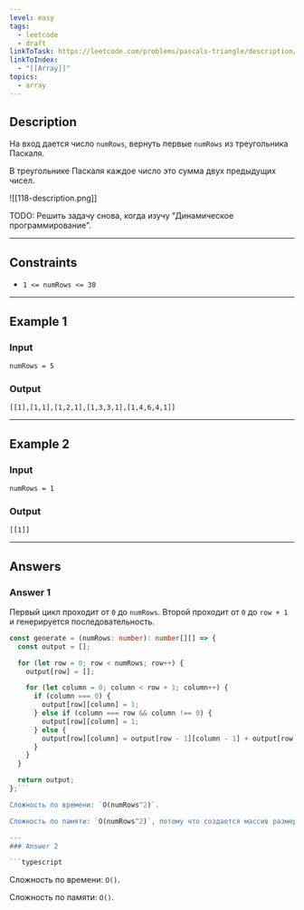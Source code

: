 ```yaml
---
level: easy
tags:
  - leetcode
  - draft
linkToTask: https://leetcode.com/problems/pascals-triangle/description/
linkToIndex:
  - "[[Array]]"
topics:
  - array
---
```

## Description

На вход дается число `numRows`, вернуть первые `numRows` из треугольника Паскаля.

В треугольнике Паскаля каждое число это сумма двух предыдущих чисел.

![[118-description.png]]

TODO: Решить задачу снова, когда изучу "Динамическое программирование".

---
## Constraints

- `1 <= numRows <= 30`

---
## Example 1

### Input

```
numRows = 5
```
### Output

```
[[1],[1,1],[1,2,1],[1,3,3,1],[1,4,6,4,1]]
```

---
## Example 2

### Input

```
numRows = 1
```
### Output

```
[[1]]
```

---
## Answers

### Answer 1

Первый цикл проходит от `0` до `numRows`.
Второй проходит от `0` до `row + 1` и генерируется последовательность.

```typescript
const generate = (numRows: number): number[][] => {
  const output = [];

  for (let row = 0; row < numRows; row++) {
    output[row] = [];

    for (let column = 0; column < row + 1; column++) {
      if (column === 0) {
        output[row][column] = 1;
      } else if (column === row && column !== 0) {
        output[row][column] = 1;
      } else {
        output[row][column] = output[row - 1][column - 1] + output[row - 1][column];
      }
    }
  }

  return output;
};```

Сложность по времени: `O(numRows^2)`.

Сложность по памяти: `O(numRows^2)`, потому что создается массив размером `numRows`, в каждом количество элементов `row + 1`.

---
### Answer 2

```typescript
```

Сложность по времени: `O()`.

Сложность по памяти: `O()`.

